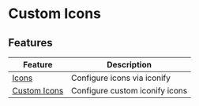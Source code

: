 # Custom Icons

## Features

| Feature | Description |
|---------|-------------|
| [Icons](https://docs.xyd.dev/docs/guides/icons) | Configure icons via iconify |
| [Custom Icons](https://github.com/xyd-js/examples/blob/master/custom-icons/index.md) | Configure custom iconify icons 